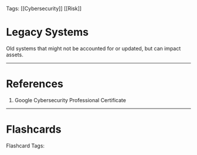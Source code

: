 Tags: [[Cybersecurity]] [[Risk]]
# Legacy Systems

Old systems that might not be accounted for or updated, but can impact assets.

---
# References

1. Google Cybersecurity Professional Certificate

---
# Flashcards

Flashcard Tags: 
